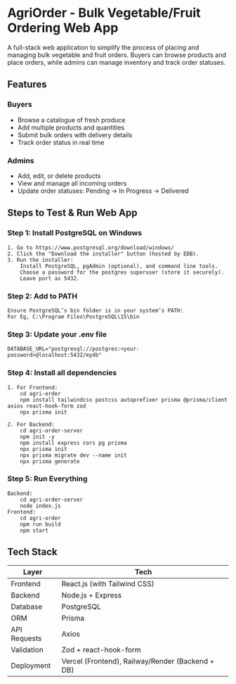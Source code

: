 
#  AgriOrder - Bulk Vegetable/Fruit Ordering Web App

A full-stack web application to simplify the process of placing and managing bulk vegetable and fruit orders. Buyers can browse products and place orders, while admins can manage inventory and track order statuses.



## Features

###  Buyers
- Browse a catalogue of fresh produce
- Add multiple products and quantities
- Submit bulk orders with delivery details
- Track order status in real time

###  Admins
- Add, edit, or delete products
- View and manage all incoming orders
- Update order statuses: Pending → In Progress → Delivered


## Steps to Test & Run Web App

### Step 1: Install PostgreSQL on Windows
    1. Go to https://www.postgresql.org/download/windows/
    2. Click the "Download the installer" button (hosted by EDB).
    3. Run the installer:
        Install PostgreSQL, pgAdmin (optional), and command line tools.
        Choose a password for the postgres superuser (store it securely).
        Leave port as 5432.

### Step 2: Add to PATH
    Ensure PostgreSQL’s bin folder is in your system’s PATH:
    For Eg, C:\Program Files\PostgreSQL\15\bin

### Step 3: Update your .env file 
    DATABASE_URL="postgresql://postgres:<your-password>@localhost:5432/mydb"

### Step 4: Install all dependencies
    1. For Frontend:
        cd agri-order
        npm install tailwindcss postcss autoprefixer prisma @prisma/client axios react-hook-form zod
        npx prisma init

    2. For Backend:
        cd agri-order-server
        npm init -y
        npm install express cors pg prisma
        npx prisma init
        npx prisma migrate dev --name init
        npx prisma generate

### Step 5: Run Everything
    Backend: 
        cd agri-order-server 
        node index.js
    Frontend: 
        cd agri-order 
        npm run build
        npm start






##  Tech Stack

| Layer        | Tech                          |
|--------------|-------------------------------|
| Frontend     | React.js (with Tailwind CSS)  |
| Backend      | Node.js + Express             |
| Database     | PostgreSQL                    |
| ORM          | Prisma                        |
| API Requests | Axios                         |
| Validation   | Zod + react-hook-form         |
| Deployment   | Vercel (Frontend), Railway/Render (Backend + DB) |